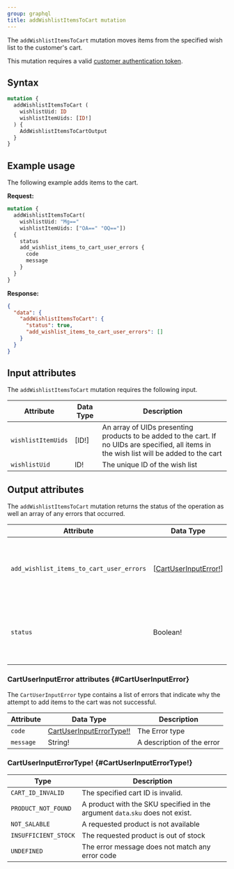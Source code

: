 ```yaml
---
group: graphql
title: addWishlistItemsToCart mutation
---
```

The `addWishlistItemsToCart` mutation moves items from the specified wish list to the customer's cart.

This mutation requires a valid [customer authentication token]({{page.baseurl}}/graphql/mutations/generate-customer-token.html).

## Syntax

```graphql
mutation {
  addWishlistItemsToCart (
    wishlistUid: ID
    wishlistItemUids: [ID!]
  ) {
    AddWishlistItemsToCartOutput
  }
}
```

## Example usage

The following example adds items to the cart.

**Request:**

```graphql
mutation {
  addWishlistItemsToCart(
    wishlistUid: "Mg==" 
    wishlistItemUids: ["OA==" "OQ=="])
  {
    status
    add_wishlist_items_to_cart_user_errors {
      code
      message
    }
  }
}
```

**Response:**

``` json
{
  "data": {
    "addWishlistItemsToCart": {
      "status": true,
      "add_wishlist_items_to_cart_user_errors": []
    }
  }
}
```

## Input attributes

The `addWishlistItemsToCart` mutation requires the following input.

Attribute |  Data Type | Description
--- | --- | ---
`wishlistItemUids`| [ID!] | An array of UIDs presenting products to be added to the cart. If no UIDs are specified, all items in the wish list will be added to the cart
`wishlistUid`| ID! | The unique ID of the wish list

## Output attributes

The `addWishlistItemsToCart` mutation returns the status of the operation as well an array of any errors that occurred.

Attribute |  Data Type | Description
--- | --- | ---
`add_wishlist_items_to_cart_user_errors` | [[CartUserInputError!](#CartUserInputError)] | Indicates why the attempt to add items to the wish list was not successful
`status` | Boolean! | Indicates whether the attempt to add items to the cart was successful

### CartUserInputError attributes {#CartUserInputError}

The `CartUserInputError` type contains a list of errors that indicate why the attempt to add items to the cart was not successful.

Attribute |  Data Type | Description
--- | --- | ---
`code` | [CartUserInputErrorType!!](#CartUserInputErrorType) | The Error type
`message` | String! | A description of the error

### CartUserInputErrorType! {#CartUserInputErrorType!}

Type | Description
--- | ---
`CART_ID_INVALID` | The specified cart ID is invalid.
`PRODUCT_NOT_FOUND` | A product with the SKU specified in the argument `data`.`sku` does not exist.
`NOT_SALABLE` | A requested product is not available
`INSUFFICIENT_STOCK` | The requested product is out of stock
`UNDEFINED` | The error message does not match any error code
